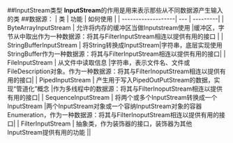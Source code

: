 ##InputStream类型
**InputStream**的作用是用来表示那些从不同数据源产生输入的类
##数据源：
|    类              | 功能 | 如何使用 |
| -------------------| --- | ---------|
| ByteArrayInputStream | 允许将内存的缓冲区当做Inputstream使用 |缓冲区，字节从中取出作为一种数据源：将其与FilterInputStream相连以提供有用的接口 |
| StringBufferInputStream | 将String转换成InputStream|字符串，底层实现使用StringBuffer作为一种数据源：将其与FilterInputStream相连以提供有用的接口|
| FileInputStream |  从文件中读取信息 |字符串，表示文件名、文件或FileDescription对象。作为一种数据源：将其与FilterInoputStream相连以提供有用的接口|
| PipedInputStream |  产生用于写入PipedOutPutStream的数据，实现“管道化”概念 |作为多线程中的数据源：将其与FilterInoputStream相连以提供有用的接口|
| SequenceInputStream | 将两个或多个InputStream转换成一个InputStream |两个InputStream对象或一个容纳InputStream对象的容器Enumeration，作为一种数据源：将其与FilterInoputStream相连以提供有用的接口|
| FilterInputStream | 抽象类，作为装饰器的接口，装饰器为其他InputStream提供有用的功能 ||
